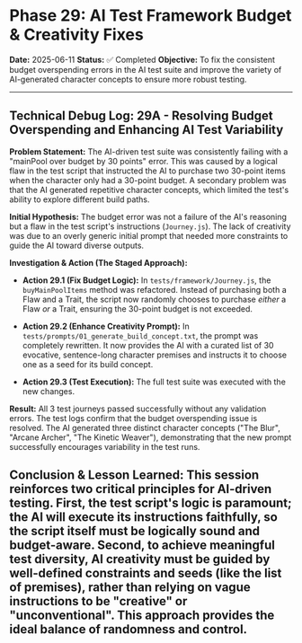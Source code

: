 # Phase 29: AI Test Framework Budget & Creativity Fixes

**Date:** 2025-06-11
**Status:** ✅ Completed
**Objective:** To fix the consistent budget overspending errors in the AI test suite and improve the variety of AI-generated character concepts to ensure more robust testing.

---

## Technical Debug Log: 29A - Resolving Budget Overspending and Enhancing AI Test Variability

**Problem Statement:**
The AI-driven test suite was consistently failing with a "mainPool over budget by 30 points" error. This was caused by a logical flaw in the test script that instructed the AI to purchase two 30-point items when the character only had a 30-point budget. A secondary problem was that the AI generated repetitive character concepts, which limited the test's ability to explore different build paths.

**Initial Hypothesis:**
The budget error was not a failure of the AI's reasoning but a flaw in the test script's instructions (`Journey.js`). The lack of creativity was due to an overly generic initial prompt that needed more constraints to guide the AI toward diverse outputs.

**Investigation & Action (The Staged Approach):**

*   **Action 29.1 (Fix Budget Logic):** In `tests/framework/Journey.js`, the `buyMainPoolItems` method was refactored. Instead of purchasing both a Flaw and a Trait, the script now randomly chooses to purchase *either* a Flaw *or* a Trait, ensuring the 30-point budget is not exceeded.

*   **Action 29.2 (Enhance Creativity Prompt):** In `tests/prompts/01_generate_build_concept.txt`, the prompt was completely rewritten. It now provides the AI with a curated list of 30 evocative, sentence-long character premises and instructs it to choose one as a seed for its build concept.

*   **Action 29.3 (Test Execution):** The full test suite was executed with the new changes.

**Result:**
All 3 test journeys passed successfully without any validation errors. The test logs confirm that the budget overspending issue is resolved. The AI generated three distinct character concepts ("The Blur", "Arcane Archer", "The Kinetic Weaver"), demonstrating that the new prompt successfully encourages variability in the test runs.

**Conclusion & Lesson Learned:**
This session reinforces two critical principles for AI-driven testing. First, the test script's logic is paramount; the AI will execute its instructions faithfully, so the script itself must be logically sound and budget-aware. Second, to achieve meaningful test diversity, AI creativity must be guided by well-defined constraints and seeds (like the list of premises), rather than relying on vague instructions to be "creative" or "unconventional". This approach provides the ideal balance of randomness and control.
---